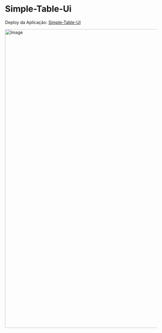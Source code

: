 # Simple-Table-Ui

Deploy da Aplicação: [Simple-Table-UI](https://simple-table-ui-matheusf.netlify.app/)

<img width="1852" height="986" alt="Image" src="https://github.com/user-attachments/assets/692d4f28-c101-4274-9259-098ea2b062c4" />

